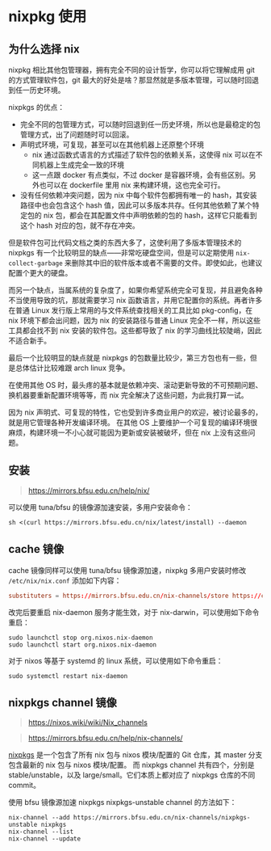 # nixpkg 使用

## 为什么选择 nix

nixpkg 相比其他包管理器，拥有完全不同的设计哲学，你可以将它理解成用 git 的方式管理软件包，git 最大的好处是啥？那显然就是多版本管理，可以随时回退到任一历史环境。

nixpkgs 的优点：

- 完全不同的包管理方式，可以随时回退到任一历史环境，所以也是最稳定的包管理方式，出了问题随时可以回滚。
- 声明式环境，可复现，甚至可以在其他机器上还原整个环境
  - nix 通过函数式语言的方式描述了软件包的依赖关系，这使得 nix 可以在不同机器上生成完全一致的环境
  - 这一点跟 docker 有点类似，不过 docker 是容器环境，会有些区别。另外也可以在 dockerfile 里用 nix 来构建环境，这也完全可行。
- 没有任何依赖冲突问题，因为 nix 中每个软件包都拥有唯一的 hash，其安装路径中也会包含这个 hash 值，因此可以多版本共存。任何其他依赖了某个特定包的 nix 包，都会在其配置文件中声明依赖的包的 hash，这样它只能看到这个 hash 对应的包，就不存在冲突。

但是软件包可比代码文档之类的东西大多了，这使利用了多版本管理技术的 nixpkgs 有一个比较明显的缺点——非常吃硬盘空间，但是可以定期使用 `nix-collect-garbage` 来删除其中旧的软件版本或者不需要的文件。即使如此，也建议配置个更大的硬盘。


而另一个缺点，当属系统的复杂度了，如果你希望系统完全可复现，并且避免各种不当使用导致的坑，那就需要学习 nix 函数语言，并用它配置你的系统。再者许多在普通 Linux 发行版上常用的与文件系统查找相关的工具比如 pkg-config，在 nix 环境下都会出问题，因为 nix 的安装路径与普通 Linux 完全不一样，所以这些工具都会找不到 nix 安装的软件包。这些都导致了 nix 的学习曲线比较陡峭，因此不适合新手。

最后一个比较明显的缺点就是 nixpkgs 的包数量比较少，第三方包也有一些，但是总体估计比较难跟 arch linux 竞争。


在使用其他 OS 时，最头疼的基本就是依赖冲突、滚动更新导致的不可预期问题、换机器要重新配置环境等等，而 nix 完全解决了这些问题，为此我打算一试。

因为 nix 声明式、可复现的特性，它也受到许多商业用户的欢迎，被讨论最多的，就是用它管理各种开发编译环境。
在其他 OS 上要维护一个可复现的编译环境很麻烦，构建环境一不小心就可能因为更新或安装被破坏，但在 nix 上没有这些问题。

## 安装

>https://mirrors.bfsu.edu.cn/help/nix/

可以使用 tuna/bfsu 的镜像源加速安装，多用户安装命令：

```shell
sh <(curl https://mirrors.bfsu.edu.cn/nix/latest/install) --daemon
```

## cache 镜像

cache 镜像同样可以使用 tuna/bfsu 镜像源加速，nixpkg 多用户安装时修改 `/etc/nix/nix.conf` 添加如下内容：

```conf
substituters = https://mirrors.bfsu.edu.cn/nix-channels/store https://cache.nixos.org/
```

改完后要重启 nix-daemon 服务才能生效，对于 nix-darwin，可以使用如下命令重启：

```shell
sudo launchctl stop org.nixos.nix-daemon
sudo launchctl start org.nixos.nix-daemon
```

对于 nixos 等基于 systemd 的 linux 系统，可以使用如下命令重启：

```shell
sudo systemctl restart nix-daemon
```

## nixpkgs channel 镜像

>https://nixos.wiki/wiki/Nix_channels

>https://mirrors.bfsu.edu.cn/help/nix-channels/

[nixpkgs](https://github.com/NixOS/nixpkgs) 是一个包含了所有 nix 包与 nixos 模块/配置的 Git 仓库，其 master 分支包含最新的 nix 包与 nixos 模块/配置。
而 nixpkgs channel 共有四个，分别是 stable/unstable，以及 large/small。它们本质上都对应了 nixpkgs 仓库的不同 commit。

使用 bfsu 镜像源加速 nixpkgs nixpkgs-unstable channel 的方法如下：

```shell
nix-channel --add https://mirrors.bfsu.edu.cn/nix-channels/nixpkgs-unstable nixpkgs
nix-channel --list
nix-channel --update
```
